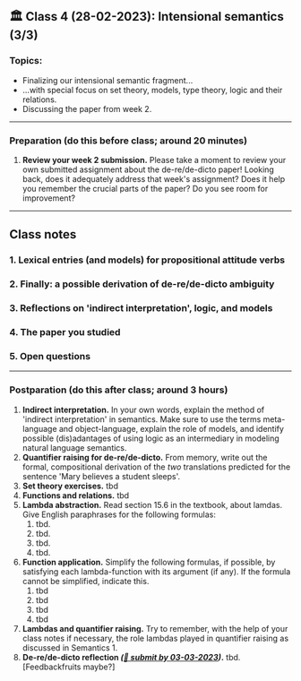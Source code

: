 
## 🏛 Class 4 (28-02-2023): Intensional semantics (3/3)

### Topics:
- Finalizing our intensional semantic fragment... 
- ...with special focus on set theory, models, type theory, logic and their relations.
- Discussing the paper from week 2.

----

### Preparation (do this before class; around 20 minutes)

1. **Review your week 2 submission.** Please take a moment to review your own submitted assignment about the de-re/de-dicto paper! Looking back, does it adequately address that week's assignment? Does it help you remember the crucial parts of the paper? Do you see room for improvement?

-----

## Class notes


### 1. Lexical entries (and models) for propositional attitude verbs 


### 2. Finally: a possible derivation of de-re/de-dicto ambiguity


### 3. Reflections on 'indirect interpretation', logic, and models



### 4. The paper you studied


### 5. Open questions



-----

### Postparation (do this after class; around 3 hours)

1. **Indirect interpretation.** In your own words, explain the method of 'indirect interpretation' in semantics. Make sure to use the terms meta-language and object-language, explain the role of models, and identify possible (dis)adantages of using logic as an intermediary in modeling natural language semantics. 
2. **Quantifier raising for de-re/de-dicto.** From memory, write out the formal, compositional derivation of the _two_ translations predicted for the sentence 'Mary believes a student sleeps'.
2. **Set theory exercises.** tbd
3. **Functions and relations.** tbd
4. **Lambda abstraction.** Read section 15.6 in the textbook, about lamdas. Give English paraphrases for the following formulas:
   1. tbd.
   2. tbd.
   3. tbd.
   4. tbd.
5. **Function application.** Simplify the following formulas, if possible, by satisfying each lambda-function with its argument (if any). If the formula cannot be simplified, indicate this.
   1. tbd
   2. tbd
   3. tbd
   4. tbd
6. **Lambdas and quantifier raising.** Try to remember, with the help of your class notes if necessary, the role lambdas played in quantifier raising as discussed in Semantics 1.
7. **De-re/de-dicto reflection _([📩 submit by 03-03-2023](https://tbd.url))_.** tbd.  [Feedbackfruits maybe?]